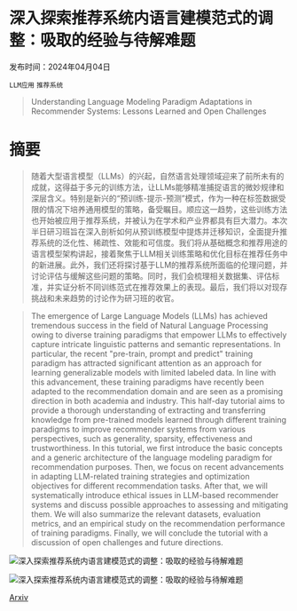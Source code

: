 # 深入探索推荐系统内语言建模范式的调整：吸取的经验与待解难题

发布时间：2024年04月04日

`LLM应用` `推荐系统`

> Understanding Language Modeling Paradigm Adaptations in Recommender Systems: Lessons Learned and Open Challenges

# 摘要

> 随着大型语言模型（LLMs）的兴起，自然语言处理领域迎来了前所未有的成就，这得益于多元的训练方法，让LLMs能够精准捕捉语言的微妙规律和深层含义。特别是新兴的“预训练-提示-预测”模式，作为一种在标签数据受限的情况下培养通用模型的策略，备受瞩目。顺应这一趋势，这些训练方法也开始被应用于推荐系统，并被认为在学术和产业界都具有巨大潜力。本次半日研习班旨在深入剖析如何从预训练模型中提炼并迁移知识，全面提升推荐系统的泛化性、稀疏性、效能和可信度。我们将从基础概念和推荐用途的语言模型架构讲起，接着聚焦于LLM相关训练策略和优化目标在推荐任务中的新进展。此外，我们还将探讨基于LLM的推荐系统所面临的伦理问题，并讨论评估与缓解这些问题的策略。同时，我们会梳理相关数据集、评估标准，并实证分析不同训练范式在推荐效果上的表现。最后，我们将以对现存挑战和未来趋势的讨论作为研习班的收官。

> The emergence of Large Language Models (LLMs) has achieved tremendous success in the field of Natural Language Processing owing to diverse training paradigms that empower LLMs to effectively capture intricate linguistic patterns and semantic representations. In particular, the recent "pre-train, prompt and predict" training paradigm has attracted significant attention as an approach for learning generalizable models with limited labeled data. In line with this advancement, these training paradigms have recently been adapted to the recommendation domain and are seen as a promising direction in both academia and industry. This half-day tutorial aims to provide a thorough understanding of extracting and transferring knowledge from pre-trained models learned through different training paradigms to improve recommender systems from various perspectives, such as generality, sparsity, effectiveness and trustworthiness. In this tutorial, we first introduce the basic concepts and a generic architecture of the language modeling paradigm for recommendation purposes. Then, we focus on recent advancements in adapting LLM-related training strategies and optimization objectives for different recommendation tasks. After that, we will systematically introduce ethical issues in LLM-based recommender systems and discuss possible approaches to assessing and mitigating them. We will also summarize the relevant datasets, evaluation metrics, and an empirical study on the recommendation performance of training paradigms. Finally, we will conclude the tutorial with a discussion of open challenges and future directions.

![深入探索推荐系统内语言建模范式的调整：吸取的经验与待解难题](../../../paper_images/2404.03788/architecture.png)

![深入探索推荐系统内语言建模范式的调整：吸取的经验与待解难题](../../../paper_images/2404.03788/x1.png)

[Arxiv](https://arxiv.org/abs/2404.03788)